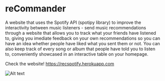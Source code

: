 # reCommander

A website that uses the Spotify API (spotipy library) to improve the interactivity between music listeners - send music recommendations through a website that allows you to track what your friends have listened to, giving you imediate feedback on your own recommendations so you can have an idea whether people have liked what you sent them or not. You can also keep track of every song or album that people have told you to listen to, conveniently showcased in an interactive table on your homepage.


Check the website! https://recspotify.herokuapp.com


![Alt text](https://github.com/keekoishere/reCommander/blob/master/tables.png?raw=true)
